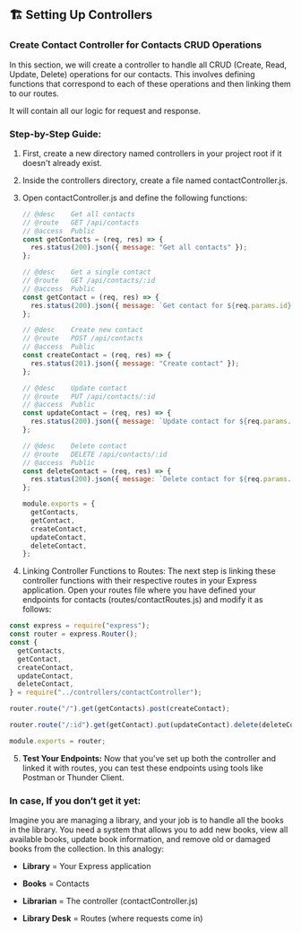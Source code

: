 ## 🏗️ Setting Up Controllers

### Create Contact Controller for Contacts CRUD Operations

In this section, we will create a controller to handle all CRUD (Create, Read, Update, Delete) operations for our contacts. This involves defining functions that correspond to each of these operations and then linking them to our routes.

It will contain all our logic for request and response.

### Step-by-Step Guide:

1.  First, create a new directory named controllers in your project root if it doesn't already exist.
    
2.  Inside the controllers directory, create a file named contactController.js.
    
3.  Open contactController.js and define the following functions:
    ```jsx
    // @desc    Get all contacts
    // @route   GET /api/contacts
    // @access  Public
    const getContacts = (req, res) => {
      res.status(200).json({ message: "Get all contacts" });
    };
    
    // @desc    Get a single contact
    // @route   GET /api/contacts/:id
    // @access  Public
    const getContact = (req, res) => {
      res.status(200).json({ message: `Get contact for ${req.params.id}` });
    };
    
    // @desc    Create new contact
    // @route   POST /api/contacts
    // @access  Public
    const createContact = (req, res) => {
      res.status(201).json({ message: "Create contact" });
    };
    
    // @desc    Update contact
    // @route   PUT /api/contacts/:id
    // @access  Public
    const updateContact = (req, res) => {
      res.status(200).json({ message: `Update contact for ${req.params.id}` });
    };
    
    // @desc    Delete contact
    // @route   DELETE /api/contacts/:id
    // @access  Public
    const deleteContact = (req, res) => {
      res.status(200).json({ message: `Delete contact for ${req.params.id}` });
    };
    
    module.exports = {
      getContacts,
      getContact,
      createContact,
      updateContact,
      deleteContact,
    };
    ```
    
4.  Linking Controller Functions to Routes:
The next step is linking these controller functions with their respective routes in your Express application.
Open your routes file where you have defined your endpoints for contacts (routes/contactRoutes.js) and modify it as follows:
```jsx
const express = require("express");
const router = express.Router();
const {
  getContacts,
  getContact,
  createContact,
  updateContact,
  deleteContact,
} = require("../controllers/contactController");

router.route("/").get(getContacts).post(createContact);

router.route("/:id").get(getContact).put(updateContact).delete(deleteContact);

module.exports = router;
```

5.  **Test Your Endpoints:** Now that you've set up both the controller and linked it with routes, you can test these endpoints using tools like Postman or Thunder Client.
    

### **In case, If you don’t get it yet:**

Imagine you are managing a library, and your job is to handle all the books in the library. You need a system that allows you to add new books, view all available books, update book information, and remove old or damaged books from the collection. In this analogy:

*   **Library** = Your Express application
    
*   **Books** = Contacts
    
*   **Librarian** = The controller (contactController.js)
    
*   **Library Desk** = Routes (where requests come in)
